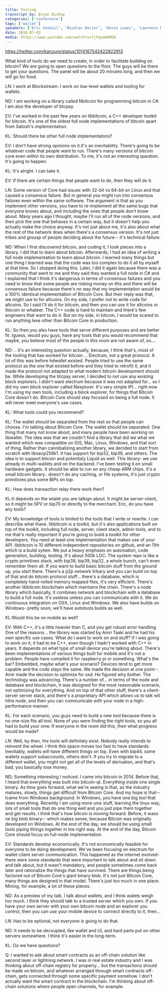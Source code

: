 ```yaml
---
title: Tooling
transcript_by: Bryan Bishop
categories: ['conference']
tags: ['wallet']
speakers: ['Eric Voskuil', 'Nicolas Dorier', 'Kevin Loaec', 'Lawrence Nahum']
date: 2018-07-03
media: https://www.youtube.com/watch?v=fjtmyaH6MG8
---
```


<https://twitter.com/kanzure/status/1014167542422822913>

What kind of tools do we need to create, in order to facilitate building on bitcoin? We are going to open questions to the floor. The guys will be there to get your questions. The panel will be about 20 minutes long, and then we will go for food.

LN: I work at Blockstream. I work on low-level wallets and tooling for wallets.

ND: I am working on a library called Nbitcoin for programming bitcoin in C#. I am also the developer of btcpay.

EV: I've worked in the past few years on libbitcoin, a C++ developer toolkit for bitcoin. It's one of the oldest full node implementations of bitcoin apart from Satosh's implementation.

KL: Should there be other full node implementatons?

EV: I don't have strong opinions on it.It's an inevitability. There's going to be whatever code that people want to run. There's many versions of bitcoin core even within its own distribution. To me, it's not an interesting question. It's going to happen.

KL: It's alright. I can take it.

EV: If there are certain things that people want to do, then they will do it.

LN: Some version of Core had issues with 32-bit vs 64-bit on Linux and that caused a consensus failure. But in general you might run into consensus failures even within the same software. The argument is that as you implement other versions, you have to re-implement all the same bugs that everyone knows about, and including the ones that people don't know about. Many years ago I thought, maybe I'll run all of the node versions, and then pick the one that behaves in a certain way, but it doesn't help you actually make the choice anyway. It's not just about me, it's also about what the rest of the network does when there's a consensus version. It's not just tribes and grousp of people deciding about the future-- it's technical failure.

ND: When I first discovered bitcoin, and coding it, I took pieces into a library. I did that to learn about bitcoin. Afterwards, I had an idea of writing a full node implementation to learn about bitcoin. I learned many things but one thing I learned was that the code was too complex to do it all by myself at that time. So I stopped doing this. Later, I did it again because there was a community that went to me and they said they wanted a full node in C# and I explained that I think it's dangerous in terms of consensus failures and you need to know that some people are risking money on this and there will be consensus failure because there's no way that my implementation would be a 100% identical implementation of Bitcoin Core. But their reply was that, we might use to for altcoins. On my side, I prefer not to write code for altcoins. So I said I'll do it for bitcoin, and then you can use it for altcoins or litecoin or whateer. The C++ code is hard to maintain and there's few engineers that want to do it. But on my side, in bitcoin, I would be scared to run anything lese other than Bitcoin Core in production.

KL: So then you also have tools that serve different purposes and are better fit. Iguess, would you guys, have any tools that you would recommend that maybe, you believe most of the people in this room are not aware of, so....

ND: .. it's an interesting question actually, because, I think that's, most of the tooling that has worked for bitcoin ... Electrum, not a great protocol. A lot of this was before hdwallet existed. People tried to use the same protocol as the one that existed before and they tried to retrofit it, and it made the protocol not adapted to what modern bitcoin development should be. While developing the btcpay server, I decided to not use any existing block explorers. I didn't want electrum because it was not adapted for... so I did my own block explorer called Nexplorer. It's very simple IPI... right now I'm using my own tools, including a block explorer, for things that Bitcoin Core doesn't do. Bitcoin Core should stay focused on being a full node. It will never meet everyone's use cases.

KL: What tools could you recommend?

KL: The wallet should be separated from the rest so that people can choose. I'm talking about Bitcoin Core. The wallet should be separated. One thing that many not know about, and many people have been working on libwallet. The idea was that we couldn't find a library that did we what we wanted which was compatible on IOS, Mac, Linux, Windows,  and that sort of thing. Rather than cannibalizing another library, we decided to start from scratch with libsecp256k1. It has support for bip32, bip39, and others. The idea is to support bitcoin and potentialy Liquid as well. This library- we use already in multi-wallets and on the backend. I've been testing it on small hardware gadgets. It should be able to run on any cheap ARM chips. It's a small bitcoin library.. doesn't do any caching, or file systems, it's just crypto primitivies plus some BIPs on top.

KL: How does transaction relay there work then?

KL:It depends on the wlalet you are talkign about. It might be server-client, so it might be SPV or bip70 or directly to the merchant. Eric, do you have any tools?

EV: My knowledge of tools is limited to the tools that I write or rewrite. I can describe what Ihave. libbitcoin is a toolkit, but it's also applications built on top of the toolkit, including full node, server, client stack, admin tools, and to me that's really important if you're going to build a toolkit for other developers. You need at least one implementation that makes use of your API. libbitcoin is 10 different independent repositories on github, and an 11th which is a build sytem. We put a heavy emphasis on automation, code generation, building, testing. It's about 500k LOC. The system repo is like a crypto primitives stack, with bip38, bip39, bip32, a whole bunch, can't even remember them all. If you want to build basic bitcoin stuff from the ground up, you start there. There's a p2p network lirbary and you can build on top of that and do bitcoin protocol stuff... there's a database, which is completely hand-rolled memory mapped files, it's very efficient. There's another libbitcoin blockchain which maintains the chain. There's a node library which basically, it combines network and blockchain with a database to build a full node. It's useless unless you can communicate with it. We do continuous integration on OSX, Linux and Windows. We also have builds on Windows- pretty soon, we'll have autotools builds as well.

KL:Would this be on mobile as well?

EV: With C++, it's a little heavier than C, and you get robust error handling. One of the reasons... the library was started by Amri Taaki and he had his own specific use cases. What do I want to work on and stuff? If I was going to work on it, it had to be C++, even though I hadn't worked with C++ in years. It depends on what type of small device you're talking about. There's been implementations of various things built for mobile and it's not a problem. People have compiled it for raspberry pi or something. What's the bar?  Embedded, maybe what's your scenario? Devices tend to get more capable and the code stays the same. We made the decision at one point-- Amir made the decision to optimize for ssd. He figured why bother. The technology was advancing.  There's a number of... in terms of the node and database and blockchain, it was designed for the most reasonable scenario, not optimizing for everything. And on top of that other stuff, there's a client-server server stack, and there's a proprietary API which allows us to talk wit hthe node, and then you can communicate with your node in a high-performance manner.

KL: For each scenario, you guys need to build a new tool because there is no one-size fits all tool. None of you were finding the right tools, so you all had to build your onw. If everyone in the room did this, then what progress would be made?

LN: Well, by then, the tools will definitely exist. Nobody really intends to reinvent the wheel. I think this space moves too fast to have standards. Inevitably, wallets will have different things on top. Even with bip44, some wallets support subaccounts, others don't. If you try to migrate to a different wallet, you might not get all of the levels of derivation, and that's bad, you basically lose money.

ND; Something interesting I noticed. I came into bitcoin in 2014. Before that, I heard that everything was built into bitcoin-qt. Everything inside one single binary. As time goes forward, what we're seeing is that, as the industry matures, slowly, things get difficult from Bitcoin Core. And my hope is that-- Icame from Windows background. In Windows, you have one big tool that does everything. Recently I am using more unix stuff, learning the linux way, lots of small tools that do one thing well and you just pipe them together and get results. I think that's how bitcoin is moving forward. Before, it waso ne big blob binary-- which makes sense, because Bitcoin was originally developed on Windows. At the end of the day, we should be using small tools piping thiings together in tne right way. At the end of the day, Bitcoin Core should focus on full-node implementation.

EV: Standards develop economically. It's not economically feasible for everyone to be doing development. We've been focusing on electrum for wallet-client server communication. This happened as the internet evolved- there were some standards that were important to talk about and sit down and talk about, but it wasn't mandatory, and people sometimes come back later and rationalize the things that have survived. There are things being factored out of Bitcoin Core's giant binary blob. It's not just Bitcoin Core, many things are designed in that model. There's just too much in one place. Mining, for example, a lot of these pieces.

ND: As a preview of my talk, I talk about wallets, and I think walets weigh too much. I think they should talk to a trusted server which you own. If you have your own server with your own bitcoin node and an explorer you control, then you can use your mobile device to connect directly to it, then... 

LN: Has to be optional, not everyone is going to do that.

ND: It needs to be decoupled, like wallet and UI, and hard parts put on other servers somewhere. I think it's easier in the long-term.

KL: Do we have questions?

Q: I wanted to ask about smart contracts as an off-chain solution like second layer or lightning network. I was in real estate industry and I was thinking about off-chain registry for property... but the transactions should be made on bitcoin, and whatever arranged through smart contracts off-chain, gets connected through some specific payment somehow. I don't actually want the smart contract in the blockchain. I'm thinking about off-chain solutions where people open channels, for example.
